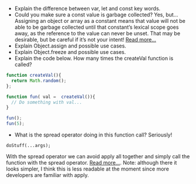 * Explain the difference between var, let and const key words.
* Could you make sure a const value is garbage collected?
  Yes, but...
  Assigning an object or array as a constant means that value will not be able to be garbage collected until that constant’s lexical scope goes away, as the reference to the value can never be unset. 
  That may be desirable, but be careful if it’s not your intent!
  [Read more...](https://books.google.com/books?id=iOc6CwAAQBAJ&pg=PT24&lpg=PT24&dq=keyle+simpson+Assigning+an+object+or+array+as+a+constant+means+that+value+will+not+be+able+to+be+garbage+collected+until+that+constant%E2%80%99s+lexical+scope+goes+away,&source=bl&ots=7v7iLPetjx&sig=t8flr1cB-DlnFaBMhlCcewpW2bs&hl=en&sa=X&ved=0ahUKEwjZ-czuteDbAhWaHTQIHeGlAhgQ6AEINDAC#v=onepage&q=keyle%20simpson%20Assigning%20an%20object%20or%20array%20as%20a%20constant%20means%20that%20value%20will%20not%20be%20able%20to%20be%20garbage%20collected%20until%20that%20constant%E2%80%99s%20lexical%20scope%20goes%20away%2C&f=false)
* Explain Object.assign and possible use cases.
* Explain Object.freeze and possible use cases.
* Explain the code below. How many times the createVal function is called?

```ts
function createVal(){
  return Math.random();
};

function fun( val =  createVal()){
  // Do something with val...
}

fun();
fun(5);

```
* What is the spread operator doing in this function call? Seriously!

```
doStuff(...args);
```

With the spread operator we can avoid apply all together and simply call the function with the spread operator. [Read more...](https://davidwalsh.name/spread-operator).
Note: although there it looks simpler, I think this is less readable at the moment since more developers are familiar with apply. 
